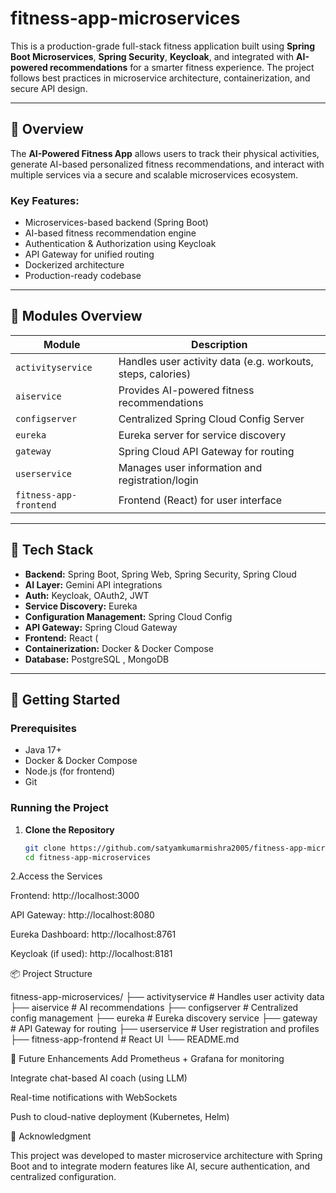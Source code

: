 # fitness-app-microservices
This is a production-grade full-stack fitness application built using **Spring Boot Microservices**, **Spring Security**, **Keycloak**, and integrated with **AI-powered recommendations** for a smarter fitness experience. The project follows best practices in microservice architecture, containerization, and secure API design.

---

## 🎯 Overview

The **AI-Powered Fitness App** allows users to track their physical activities, generate AI-based personalized fitness recommendations, and interact with multiple services via a secure and scalable microservices ecosystem.

### Key Features:
- Microservices-based backend (Spring Boot)
- AI-based fitness recommendation engine
- Authentication & Authorization using Keycloak
- API Gateway for unified routing
- Dockerized architecture
- Production-ready codebase

---
## 🧾 Modules Overview

| Module               | Description                                                   |
|----------------------|---------------------------------------------------------------|
| `activityservice`     | Handles user activity data (e.g. workouts, steps, calories)   |
| `aiservice`           | Provides AI-powered fitness recommendations                   |
| `configserver`        | Centralized Spring Cloud Config Server                        |
| `eureka`              | Eureka server for service discovery                           |
| `gateway`             | Spring Cloud API Gateway for routing                          |
| `userservice`         | Manages user information and registration/login               |
| `fitness-app-frontend`| Frontend (React) for user interface                           |

---

## 🔧 Tech Stack

- **Backend:** Spring Boot, Spring Web, Spring Security, Spring Cloud
- **AI Layer:** Gemini API integrations
- **Auth:**  Keycloak, OAuth2, JWT 
- **Service Discovery:** Eureka
- **Configuration Management:** Spring Cloud Config
- **API Gateway:** Spring Cloud Gateway
- **Frontend:** React (
- **Containerization:** Docker & Docker Compose
- **Database:** PostgreSQL , MongoDB

---

## 🚀 Getting Started

### Prerequisites
- Java 17+
- Docker & Docker Compose
- Node.js (for frontend)
- Git

### Running the Project

1. **Clone the Repository**
   ```bash
   git clone https://github.com/satyamkumarmishra2005/fitness-app-microservices.git
   cd fitness-app-microservices

2.Access the Services

Frontend: http://localhost:3000

API Gateway: http://localhost:8080

Eureka Dashboard: http://localhost:8761

Keycloak (if used): http://localhost:8181


📦 Project Structure


fitness-app-microservices/
├── activityservice         # Handles user activity data
├── aiservice               # AI recommendations
├── configserver            # Centralized config management
├── eureka                  # Eureka discovery service
├── gateway                 # API Gateway for routing
├── userservice             # User registration and profiles
├── fitness-app-frontend    # React UI
└── README.md


🔮 Future Enhancements
Add Prometheus + Grafana for monitoring

Integrate chat-based AI coach (using LLM)

Real-time notifications with WebSockets

Push to cloud-native deployment (Kubernetes, Helm)

🙌 Acknowledgment

This project was developed to master microservice architecture with Spring Boot and to integrate modern features like AI, secure authentication, and centralized configuration.


